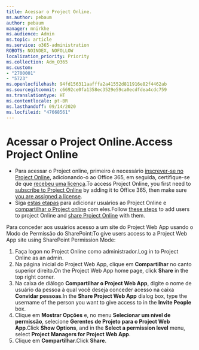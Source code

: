 ```yaml
---
title: Acessar o Project Online.
ms.author: pebaum
author: pebaum
manager: mnirkhe
ms.audience: Admin
ms.topic: article
ms.service: o365-administration
ROBOTS: NOINDEX, NOFOLLOW
localization_priority: Priority
ms.collection: Adm_O365
ms.custom:
- "2700001"
- "5723"
ms.openlocfilehash: 94fd156311aafffa2a41552d811916e82f4462ab
ms.sourcegitcommit: c6692ce0fa1358ec3529e59ca0ecdfdea4cdc759
ms.translationtype: HT
ms.contentlocale: pt-BR
ms.lasthandoff: 09/14/2020
ms.locfileid: "47668561"
---
```

# <a name="access-project-online"></a><span data-ttu-id="d0a5c-102">Acessar o Project Online.</span><span class="sxs-lookup"><span data-stu-id="d0a5c-102">Access Project Online</span></span>

- <span data-ttu-id="d0a5c-103">Para acessar o Project online, primeiro é necessário [inscrever-se no Project Online](https://docs.microsoft.com/ProjectOnline/get-started-with-project-online), adicionando-o ao Office 365, em seguida, certifique-se de que [recebeu uma licença](https://docs.microsoft.com/ProjectOnline/step-1-sign-up-for-project-online#next-make-sure-you-can-get-in).</span><span class="sxs-lookup"><span data-stu-id="d0a5c-103">To access Project Online, you first need to [subscribe to Project Online](https://docs.microsoft.com/ProjectOnline/get-started-with-project-online) by adding it to Office 365, then make sure [you are assigned a license](https://docs.microsoft.com/ProjectOnline/step-1-sign-up-for-project-online#next-make-sure-you-can-get-in).</span></span>
- <span data-ttu-id="d0a5c-104">Siga [estas etapas](https://docs.microsoft.com/ProjectOnline/step-2-add-people-to-project-online) para adicionar usuários ao Project Online e [compartilhar o Project online](https://docs.microsoft.com/ProjectOnline/step-2-add-people-to-project-online#4-finally-share-project-online-with-the-people-you-added) com eles.</span><span class="sxs-lookup"><span data-stu-id="d0a5c-104">Follow [these steps](https://docs.microsoft.com/ProjectOnline/step-2-add-people-to-project-online) to add users to project Online and [share Project Online](https://docs.microsoft.com/ProjectOnline/step-2-add-people-to-project-online#4-finally-share-project-online-with-the-people-you-added) with them.</span></span>

<span data-ttu-id="d0a5c-105">Para conceder aos usuários acesso a um site do Project Web App usando o Modo de Permissão do SharePoint:</span><span class="sxs-lookup"><span data-stu-id="d0a5c-105">To give users access to a Project Web App site using SharePoint Permission Mode:</span></span>

1. <span data-ttu-id="d0a5c-106">Faça logon no Project Online como administrador.</span><span class="sxs-lookup"><span data-stu-id="d0a5c-106">Log in to Project Online as an admin.</span></span>
2. <span data-ttu-id="d0a5c-107">Na página inicial do Project Web App, clique em **Compartilhar** no canto superior direito.</span><span class="sxs-lookup"><span data-stu-id="d0a5c-107">On the Project Web App home page, click **Share** in the top right corner.</span></span>
3. <span data-ttu-id="d0a5c-108">Na caixa de diálogo **Compartilhar o Project Web App**, digite o nome de usuário da pessoa à qual você deseja conceder acesso na caixa **Convidar pessoas**.</span><span class="sxs-lookup"><span data-stu-id="d0a5c-108">In the **Share Project Web App** dialog box, type the username of the person you want to give access to in the **Invite People** box.</span></span>
4. <span data-ttu-id="d0a5c-109">Clique em **Mostrar Opções** e, no menu **Selecionar um nível de permissão**, selecione **Gerentes de Projeto para o Project Web App**.</span><span class="sxs-lookup"><span data-stu-id="d0a5c-109">Click **Show Options**, and in the **Select a permission level** menu, select **Project Managers for Project Web App**.</span></span>
5. <span data-ttu-id="d0a5c-110">Clique em **Compartilhar**.</span><span class="sxs-lookup"><span data-stu-id="d0a5c-110">Click **Share**.</span></span>
